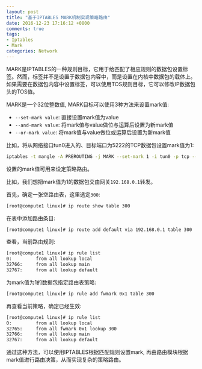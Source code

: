 ```yaml
---
layout: post
title: "基于IPTABLES MARK机制实现策略路由"
date: 2016-12-23 17:16:12 +0800
comments: true
tags:
- Iptables
- Mark
categories: Network
---
```

MARK是IPTABLES的一种规则目标，它用于给匹配了相应规则的数据包设置标签。然而，标签并不是设置于数据包内容中，而是设置在内核中数据包的载体上。如果需要在数据包内容中设置标签，可以使用TOS规则目标，它可以修改IP数据包头的TOS值。

MARK是一个32位整数值, MARK目标可以使用3种方法来设置mark值:

* `--set-mark value`: 直接设置mark值为value
* `--and-mark value`: 将mark值与value做位与运算后设置为新mark值
* `--or-mark value`: 将mark值与value做位或运算后设置为新mark值

比如，将从网络接口tun0进入的、目标端口为5222的TCP数据包设置mark值为1:
```bash
iptables -t mangle -A PREROUTING -j MARK --set-mark 1 -i tun0 -p tcp --dport 5222
```

<!--more-->

设置的mark值可用来设定策略路由。

比如，我们想把mark值为1的数据包交由网关`192.168.0.1`转发。

首先，确定一张空路由表，这里选定`300`:
```bash
[root@compute1 linux]# ip route show table 300
```
在表中添加路由条目:
```bash
[root@compute1 linux]# ip route add default via 192.168.0.1 table 300
```
查看，当前路由规则:
```bash
[root@compute1 linux]# ip rule list
0:         from all lookup local
32766:     from all lookup main
32767:     from all lookup default
```
为mark值为1的数据包指定路由表策略:
```bash
[root@compute1 linux]# ip rule add fwmark 0x1 table 300
```
再查看当前策略，确定已经生效:
```bash
[root@compute1 linux]# ip rule list
0:         from all lookup local
32765:     from all fwmark 0x1 lookup 300
32766:     from all lookup main
32767:     from all lookup default
```

通过这种方法，可以使用IPTABLES根据匹配规则设置mark, 再由路由模块根据mark值进行路由决策，从而实现复杂的策略路由。

